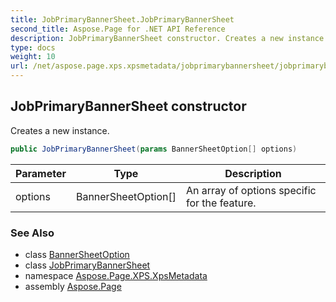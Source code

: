 ```yaml
---
title: JobPrimaryBannerSheet.JobPrimaryBannerSheet
second_title: Aspose.Page for .NET API Reference
description: JobPrimaryBannerSheet constructor. Creates a new instance
type: docs
weight: 10
url: /net/aspose.page.xps.xpsmetadata/jobprimarybannersheet/jobprimarybannersheet/
---
```

## JobPrimaryBannerSheet constructor

Creates a new instance.

```csharp
public JobPrimaryBannerSheet(params BannerSheetOption[] options)
```

| Parameter | Type | Description |
| --- | --- | --- |
| options | BannerSheetOption[] | An array of options specific for the feature. |

### See Also

* class [BannerSheetOption](../../jobprimarybannersheet.bannersheetoption/)
* class [JobPrimaryBannerSheet](../)
* namespace [Aspose.Page.XPS.XpsMetadata](../../jobprimarybannersheet/)
* assembly [Aspose.Page](../../../)


